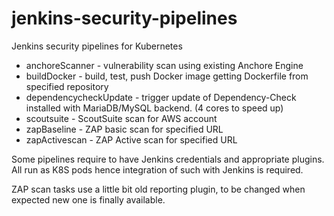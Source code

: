 # jenkins-security-pipelines
Jenkins security pipelines for Kubernetes

* anchoreScanner - vulnerability scan using existing Anchore Engine
* buildDocker - build, test, push Docker image getting Dockerfile from specified repository
* dependencycheckUpdate - trigger update of Dependency-Check installed with MariaDB/MySQL backend. (4 cores to speed up)
* scoutsuite - ScoutSuite scan for AWS account
* zapBaseline - ZAP basic scan for specified URL
* zapActivescan - ZAP Active scan for specified URL

Some pipelines require to have Jenkins credentials and appropriate plugins. 
All run as K8S pods hence integration of such with Jenkins is required.

ZAP scan tasks use a little bit old reporting plugin, to be changed when expected new one is finally available.
